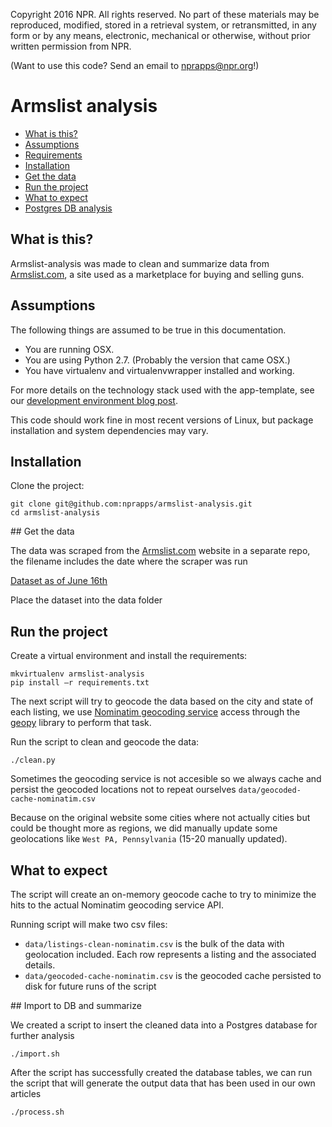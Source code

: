 Copyright 2016 NPR. All rights reserved. No part of these materials may be reproduced, modified, stored in a retrieval system, or retransmitted, in any form or by any means, electronic, mechanical or otherwise, without prior written permission from NPR.

(Want to use this code? Send an email to nprapps@npr.org!)

# Armslist analysis

* [What is this?](#what-is-this)
* [Assumptions](#assumptions)
* [Requirements](#requirements)
* [Installation](#installation)
* [Get the data](#get-data)
* [Run the project](#run)
* [What to expect](#what-to-expect)
* [Postgres DB analysis](#db-analysis)

## What is this? <a id="what-is-this"></a>

Armslist-analysis was made to clean and summarize data from [Armslist.com](http://www.armslist.com/), a site used as a marketplace for buying and selling guns.

## Assumptions <a id="assumptions"></a>

The following things are assumed to be true in this documentation.
* You are running OSX.
* You are using Python 2.7. (Probably the version that came OSX.)
* You have virtualenv and virtualenvwrapper installed and working.

For more details on the technology stack used with the app-template, see our [development environment blog post](http://blog.apps.npr.org/2013/06/06/how-to-setup-a-developers-environment.html).

This code should work fine in most recent versions of Linux, but package installation and system dependencies may vary.

## Installation <a id="installation"></a>

Clone the project:

```
git clone git@github.com:nprapps/armslist-analysis.git
cd armslist-analysis
```

## Get the data <a id="get-data"></a>

The data was scraped from the [Armslist.com](http://www.armslist.com/) website in a separate repo, the filename includes the date where the scraper was run

[Dataset as of June 16th](http://apps.npr.org/armslist-analysis/armslist-listings-2016-06-16.csv)

Place the dataset into the data folder

## Run the project <a id="run"></a>

Create a virtual environment and install the requirements:

```
mkvirtualenv armslist-analysis
pip install –r requirements.txt
```

The next script will try to geocode the data based on the city and state of each listing, we use [Nominatim geocoding service](http://wiki.openstreetmap.org/wiki/Nominatim) access through the [geopy](http://geopy.readthedocs.io/en/latest/#) library to perform that task.

Run the script to clean and geocode the data:

```
./clean.py
```

Sometimes the geocoding service is not accesible so we always cache and persist the geocoded locations not to repeat ourselves `data/geocoded-cache-nominatim.csv`

Because on the original website some cities where not actually cities but could be thought more as regions, we did manually update some geolocations like `West PA, Pennsylvania` (15-20 manually updated).

## What to expect <a id="what-to-expect"></a>

The script will create an on-memory geocode cache to try to minimize the hits to the actual Nominatim geocoding service API.

Running script will make two csv files:

* `data/listings-clean-nominatim.csv` is the bulk of the data with geolocation included. Each row represents a listing and the associated details.
* `data/geocoded-cache-nominatim.csv` is the geocoded cache persisted to disk for future runs of the script

## Import to DB and summarize <a id="db-analysis"></a>

We created a script to insert the cleaned data into a Postgres database for further analysis

```
./import.sh
```

After the script has successfully created the database tables, we can run the script that will generate the output data that has been used in our own articles

```
./process.sh
```
